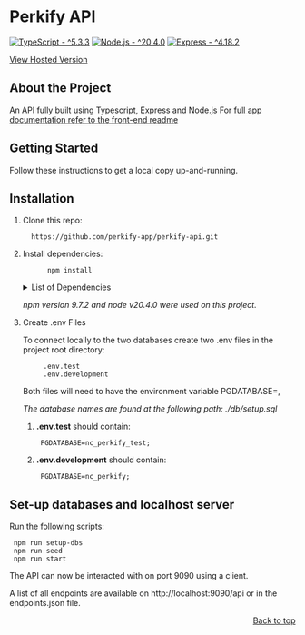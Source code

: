 # Perkify API
[![TypeScript - ^5.3.3](https://img.shields.io/badge/TypeScript-^5.3.3-blue?logo=typescript&logoColor=white)](https://www.npmjs.com/package/typescript)
[![Node.js - ^20.4.0](https://img.shields.io/static/v1?label=Node.js&message=^20.4.0&color=blue&logo=node.js&logoColor=white)](https://www.nodejs.org)
[![Express - ^4.18.2](https://img.shields.io/badge/Express-^4.18.2-blue?logo=express&logoColor=white)](https://www.npmjs.com/package/express)
         
<a href="https://perkify-api.onrender.com/api">View Hosted Version</a>

## About the Project

An API fully built using Typescript, Express and Node.js
For [full app documentation refer to the front-end readme](https://github.com/perkify-app/perkify-react-native)

## Getting Started
Follow these instructions to get a local copy up-and-running.

## Installation

1) Clone this repo: 

         https://github.com/perkify-app/perkify-api.git

2) Install dependencies:
            
             npm install
    <details>
    <summary>List of Dependencies</summary>

    dependencies:

            cors 2.8.5
            dotenv: 16.3.1
            express: 4.18.2
            pg: 8.11.3

    devDependencies:
        
            @types/cors: 2.8.17
            @types/express: 4.17.21
            @types/jest: 29.5.11
            @types/node: 20.10.6
            @types/pg: 8.10.9
            @types/pg-format: 1.0.5
            @types/supertest: 6.0.2
            husky: 8.0.2
            jest-extended: 2.0.0
            jest-sorted: 1.0.14
            pg-format: 1.0.4
            supertest: 6.3.3
            ts-jest: 29.1.1
            ts-node: 10.9.2
            typescript: 5.3.3
    </details>

    _npm version 9.7.2 and node v20.4.0 were used on this project._

3) Create .env Files

    To connect locally to the two databases create two .env files in the project root directory:
            
            .env.test
            .env.development
    
    Both files will need to have the environment variable PGDATABASE=,

    _The database names are found at the following path: ./db/setup.sql_

    1) **.env.test** should contain:
        
            PGDATABASE=nc_perkify_test;

    2) **.env.development** should contain:
    
            PGDATABASE=nc_perkify;

## Set-up databases and localhost server

Run the following scripts:

     npm run setup-dbs  
     npm run seed
     npm run start


The API can now be interacted with on port 9090 using a client. 

A list of all endpoints are available on http://localhost:9090/api or in the endpoints.json file.

<p align="right"><a href="#perkify-api">Back to top</a></p>
